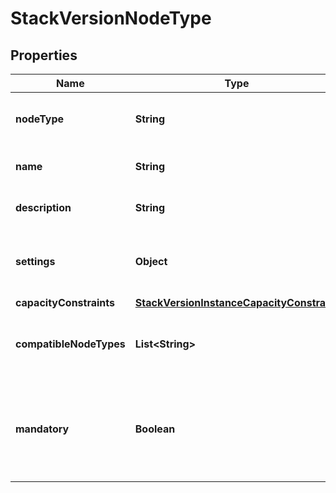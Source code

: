 # StackVersionNodeType

## Properties
Name | Type | Description | Notes
------------ | ------------- | ------------- | -------------
**nodeType** | **String** | Type of the node (master, data, ...) | 
**name** | **String** | Name of the node type | 
**description** | **String** | Description of the node type | 
**settings** | **Object** | Settings that are applied to all nodes of this type |  [optional]
**capacityConstraints** | [**StackVersionInstanceCapacityConstraint**](StackVersionInstanceCapacityConstraint.md) |  |  [optional]
**compatibleNodeTypes** | **List&lt;String&gt;** | Node types that are compatible with this one |  [optional]
**mandatory** | **Boolean** | Flag to specify a node type is mandatory in a cluster&#x27;s plan |  [optional]
